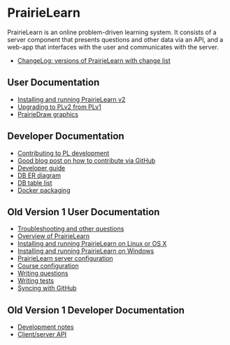 
# PrairieLearn

PrairieLearn is an online problem-driven learning system. It consists
of a server component that presents questions and other data via an
API, and a web-app that interfaces with the user and communicates with
the server.

* [ChangeLog: versions of PrairieLearn with change list](https://github.com/PrairieLearn/PrairieLearn/blob/master/ChangeLog.md)

## User Documentation

* [Installing and running PrairieLearn v2](https://github.com/PrairieLearn/PrairieLearn/blob/master/doc/installing.md)
* [Upgrading to PLv2 from PLv1](https://github.com/PrairieLearn/PrairieLearn/blob/master/doc/upgrading1.md)
* [PrairieDraw graphics](https://github.com/PrairieLearn/PrairieLearn/blob/master/doc/PrairieDraw.md)

## Developer Documentation

* [Contributing to PL development](https://github.com/PrairieLearn/PrairieLearn/blob/master/doc/contributing.md)
* [Good blog post on how to contribute via GitHub](http://blog.davidecoppola.com/2016/11/howto-contribute-to-open-source-project-on-github/)
* [Developer guide](https://github.com/PrairieLearn/PrairieLearn/blob/master/doc/dev-guide.md)
* [DB ER diagram](https://github.com/PrairieLearn/PrairieLearn/blob/master/doc/models.pdf)
* [DB table list](https://github.com/PrairieLearn/PrairieLearn/blob/master/doc/tables.txt)
* [Docker packaging](https://github.com/PrairieLearn/PrairieLearn/blob/master/doc/docker.md)

## Old Version 1 User Documentation

* [Troubleshooting and other questions](https://github.com/PrairieLearn/PrairieLearn/blob/master/v1/doc/faq.md)
* [Overview of PrairieLearn](https://github.com/PrairieLearn/PrairieLearn/blob/master/v1/doc/overview.md)
* [Installing and running PrairieLearn on Linux or OS X](https://github.com/PrairieLearn/PrairieLearn/blob/master/v1/doc/installingLinux.md)
* [Installing and running PrairieLearn on Windows](https://github.com/PrairieLearn/PrairieLearn/blob/master/v1/doc/installingWindows.md)
* [PrairieLearn server configuration](https://github.com/PrairieLearn/PrairieLearn/blob/master/v1/doc/serverConfig.md)
* [Course configuration](https://github.com/PrairieLearn/PrairieLearn/blob/master/v1/doc/courseConfig.md)
* [Writing questions](https://github.com/PrairieLearn/PrairieLearn/blob/master/v1/doc/writingQuestions.md)
* [Writing tests](https://github.com/PrairieLearn/PrairieLearn/blob/master/v1/doc/writingTests.md)
* [Syncing with GitHub](https://github.com/PrairieLearn/PrairieLearn/blob/master/v1/doc/sync.md)

## Old Version 1 Developer Documentation

* [Development notes](https://github.com/PrairieLearn/PrairieLearn/blob/master/v1/doc/devNotes.md)
* [Client/server API](https://github.com/PrairieLearn/PrairieLearn/blob/master/v1/doc/api.md)
